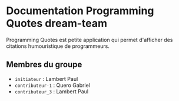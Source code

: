 # Documentation Programming Quotes dream-team

Programming Quotes est petite application qui permet d'afficher des citations humouristique de programmeurs. 

## Membres du groupe

- `initiateur` : Lambert Paul
- `contributeur-1` : Quero Gabriel
- `contributeur_3` : Lambert Paul
